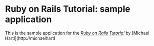 # Ruby on Rails Tutorial: sample application

This is the sample application for
the [*Ruby on Rails Tutorial*](http://railstutorial.org/)
by [Michael Hartl](http://michaelhartl
